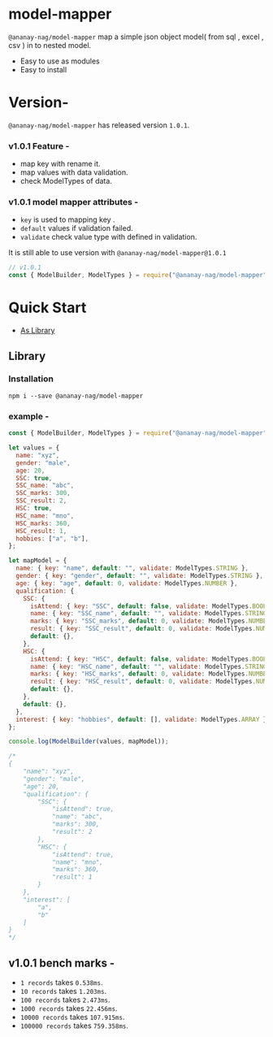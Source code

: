 # model-mapper

`@ananay-nag/model-mapper` map a simple json object model( from sql , excel , csv ) in to nested model.

- Easy to use as modules
- Easy to install

# Version-

`@ananay-nag/model-mapper` has released version `1.0.1`.

### v1.0.1 Feature -

- map key with rename it.
- map values with data validation.
- check ModelTypes of data.

### v1.0.1 model mapper attributes -

- `key` is used to mapping key .
- `default` values if validation failed.
- `validate` check value type with defined in validation.

It is still able to use version with `@ananay-nag/model-mapper@1.0.1`

```js
// v1.0.1
const { ModelBuilder, ModelTypes } = require("@ananay-nag/model-mapper");
```

# Quick Start

- [As Library](#library)

## Library

### Installation

```
npm i --save @ananay-nag/model-mapper
```

### example -

```js
const { ModelBuilder, ModelTypes } = require("@ananay-nag/model-mapper");

let values = {
  name: "xyz",
  gender: "male",
  age: 20,
  SSC: true,
  SSC_name: "abc",
  SSC_marks: 300,
  SSC_result: 2,
  HSC: true,
  HSC_name: "mno",
  HSC_marks: 360,
  HSC_result: 1,
  hobbies: ["a", "b"],
};

let mapModel = {
  name: { key: "name", default: "", validate: ModelTypes.STRING },
  gender: { key: "gender", default: "", validate: ModelTypes.STRING },
  age: { key: "age", default: 0, validate: ModelTypes.NUMBER },
  qualification: {
    SSC: {
      isAttend: { key: "SSC", default: false, validate: ModelTypes.BOOLEAN },
      name: { key: "SSC_name", default: "", validate: ModelTypes.STRING },
      marks: { key: "SSC_marks", default: 0, validate: ModelTypes.NUMBER },
      result: { key: "SSC_result", default: 0, validate: ModelTypes.NUMBER },
      default: {},
    },
    HSC: {
      isAttend: { key: "HSC", default: false, validate: ModelTypes.BOOLEAN },
      name: { key: "HSC_name", default: "", validate: ModelTypes.STRING },
      marks: { key: "HSC_marks", default: 0, validate: ModelTypes.NUMBER },
      result: { key: "HSC_result", default: 0, validate: ModelTypes.NUMBER },
      default: {},
    },
    default: {},
  },
  interest: { key: "hobbies", default: [], validate: ModelTypes.ARRAY },
};

console.log(ModelBuilder(values, mapModel));

/*
{
    "name": "xyz",
    "gender": "male",
    "age": 20,
    "qualification": {
        "SSC": {
            "isAttend": true,
            "name": "abc",
            "marks": 300,
            "result": 2
        },
        "HSC": {
            "isAttend": true,
            "name": "mno",
            "marks": 360,
            "result": 1
        }
    },
    "interest": [
        "a",
        "b"
    ]
}
*/
```

## v1.0.1 bench marks -
- `1 records` takes `0.538ms`.
- `10 records` takes `1.203ms`.
- `100 records` takes `2.473ms`.
- `1000 records` takes `22.456ms`.
- `10000 records` takes `107.915ms`.
- `100000 records` takes `759.358ms`.
